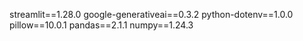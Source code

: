 streamlit==1.28.0
google-generativeai==0.3.2
python-dotenv==1.0.0
pillow==10.0.1
pandas==2.1.1
numpy==1.24.3